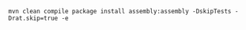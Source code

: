 

```shell
mvn clean compile package install assembly:assembly -DskipTests -Drat.skip=true -e
```



```ini
```

